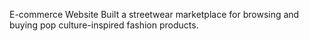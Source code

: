 E-commerce Website
Built a streetwear marketplace for browsing and buying pop culture-inspired fashion products.
